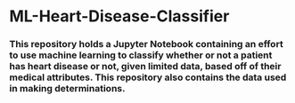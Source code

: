 # ML-Heart-Disease-Classifier

### This repository holds a Jupyter Notebook containing an effort to use machine learning to classify whether or not a patient has heart disease or not, given limited data, based off of their medical attributes. This repository also contains the data used in making determinations.
